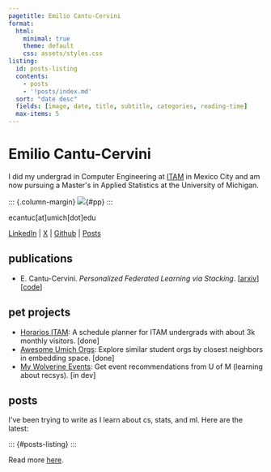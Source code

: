 ```yaml
---
pagetitle: Emilio Cantu-Cervini
format:
  html:
    minimal: true
    theme: default
    css: assets/styles.css
listing:
  id: posts-listing
  contents:
    - posts
    - '!posts/index.md'
  sort: "date desc"
  fields: [image, date, title, subtitle, categories, reading-time]
  max-items: 5
---
```


# Emilio Cantu-Cervini

I did my undergrad in Computer Engineering at [ITAM](https://itam.mx/) in Mexico City and am now pursuing a Master's in Applied Statistics at the University of Michigan.

::: {.column-margin}
![](https://emiliocantuc.github.io/assets/pp.jpeg){#pp}
:::

ecantuc[at]umich[dot]edu

[LinkedIn](https://www.linkedin.com/in/emilio-cantu-cervini-24b2541b6/) | [X](https://x.com/emiliocantuc) | [Github](https://github.com/emiliocantuc) | [Posts](posts)

## publications
- E. Cantu-Cervini. *Personalized Federated Learning via Stacking*. [[arxiv](https://arxiv.org/abs/2404.10957)] [[code](https://github.com/emiliocantuc/personalized-fl-via-stacking/)]

## pet projects
- [Horarios ITAM](https://horariositam.com/): A schedule planner for ITAM undergrads with about 3k monthly visitors. [done]
- [Awesome Umich Orgs](https://emiliocantuc.github.io/awesome-umich-orgs): Explore similar student orgs by closest neighbors in embedding space. [done]
- [My Wolverine Events](https://mywolverine.events/): Get event recommendations from U of M (learning about recsys). [in dev]

## posts

I've been trying to write as I learn about cs, stats, and ml. Here are the latest:

::: {#posts-listing}
:::

Read more [here](posts).